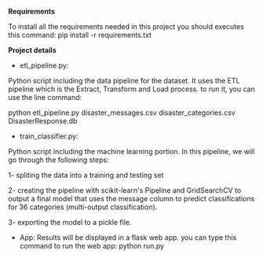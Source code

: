 **Requirements**

To install all the requirements needed in this project you should executes this command:
pip install -r requirements.txt

**Project details**
- etl_pipeline.py:

Python script including the data pipeline for the dataset.
It uses the ETL pipeline which is the Extract, Transform and Load process.
to run it, you can use the line command:

python etl_pipeline.py disaster_messages.csv disaster_categories.csv DisasterResponse.db

- train_classifier.py:

Python script including the machine learning portion. In this pipeline, we will
go through the following steps:

1- spliting the data into a training and testing set

2- creating the pipeline with scikit-learn's Pipeline and GridSearchCV
to output a final model that uses the message column to predict classifications for 36
categories (multi-output classification).

3- exporting the model to a pickle file.

- App:
Results will be displayed in a flask web app. you can type this command to 
run the web app:
python run.py
